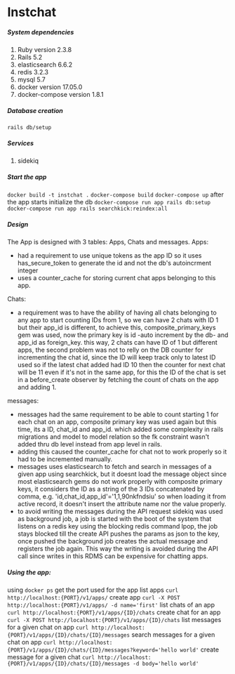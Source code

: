 # Instchat
##### System dependencies
1. Ruby version 2.3.8
1. Rails 5.2
1. elasticsearch 6.6.2
1. redis 3.2.3
1. mysql 5.7
1. docker version 17.05.0
1. docker-compose version 1.8.1
##### Database creation

`rails db/setup`
##### Services

1. sidekiq
##### Start the app
`docker build -t instchat .`
`docker-compose build`
`docker-compose up`
after the app starts initialize the db
`docker-compose run app rails db:setup`
`docker-compose run app rails searchkick:reindex:all`

 ##### Design
The App is designed with 3 tables: Apps, Chats and messages.
Apps:
- had a requirement to use unique tokens as the app ID so it uses has_secure_token to generate the id and not the db's autoincrment integer
- uses a counter_cache for storing current chat apps belonging to this app.

Chats:
- a requirement was to have the ability of having all chats belonging to any app to start counting IDs from 1, so we can have 2 chats with ID 1 but their app_id is different, to achieve this, composite_primary_keys gem was used, now the primary key is id -auto increment by the db- and app_id as foreign_key. this way, 2 chats can have ID of 1 but different apps, the second problem was not to relly on the DB counter for incrementing the chat id, since the ID will keep track only to latest ID used so if the latest chat added had ID 10 then the counter for next chat will be 11 even if it's not in the same app, for this the ID of the chat is set in a before_create observer by fetching the count of chats on the app and adding 1.

messages:
- messages had the same requirement to be able to count starting 1 for each chat on an app, composite primary key was used again but this time, its a ID, chat_id and app_id. which added some complexity in rails migrations and model to model relation so the fk constraint wasn't added thru db level instead from app level in rails.
- adding this caused the counter_cache for chat not to work properly so it had to be incremented manually.
- messages uses elasticsearch to fetch and search in messages of a given app using searchkick, but it doesnt load the message object since most elasticsearch gems do not work properly with composite primary keys, it considers the ID as a string of the 3 IDs concatenated by comma, e.g. 'id,chat_id,app_id'='1,1,90nkfndsiu' so when loading it from active record, it doesn't insert the attribute name nor the value properly.
- to avoid writing the messages during the API request sidekiq was used as background job, a job is started with the boot of the system that listens on a redis key using the blocking redis command lpop, the job stays blocked till the create API pushes the params as json to the key, once pushed the background job creates the actual message and registers the job again. This way the writing is avoided during the API call since writes in this RDMS can be expensive for chatting apps.


##### Using the app:

using `docker ps` get the port used for the app
list apps `curl http://localhost:{PORT}/v1/apps/`
create app `curl -X POST http://localhost:{PORT}/v1/apps/ -d name='first'`
list chats of an app `curl http://localhost:{PORT}/v1/apps/{ID}/chats`
create chat for an app `curl -X POST http://localhost:{PORT}/v1/apps/{ID}/chats`
list messages for a given chat on app `curl http://localhost:{PORT}/v1/apps/{ID}/chats/{ID}/messages`
search messages for a given chat on app `curl http://localhost:{PORT}/v1/apps/{ID}/chats/{ID}/messages?keyword='hello world'`
create message for a given chat `curl http://localhost:{PORT}/v1/apps/{ID}/chats/{ID}/messages -d body='hello world'`
